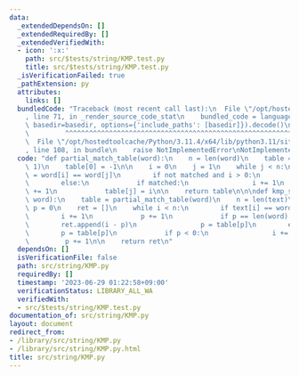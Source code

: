 ```yaml
---
data:
  _extendedDependsOn: []
  _extendedRequiredBy: []
  _extendedVerifiedWith:
  - icon: ':x:'
    path: src/$tests/string/KMP.test.py
    title: src/$tests/string/KMP.test.py
  _isVerificationFailed: true
  _pathExtension: py
  attributes:
    links: []
  bundledCode: "Traceback (most recent call last):\n  File \"/opt/hostedtoolcache/Python/3.11.4/x64/lib/python3.11/site-packages/onlinejudge_verify/documentation/build.py\"\
    , line 71, in _render_source_code_stat\n    bundled_code = language.bundle(stat.path,\
    \ basedir=basedir, options={'include_paths': [basedir]}).decode()\n          \
    \         ^^^^^^^^^^^^^^^^^^^^^^^^^^^^^^^^^^^^^^^^^^^^^^^^^^^^^^^^^^^^^^^^^^^^^^^^^^^^^^^^^\n\
    \  File \"/opt/hostedtoolcache/Python/3.11.4/x64/lib/python3.11/site-packages/onlinejudge_verify/languages/python.py\"\
    , line 108, in bundle\n    raise NotImplementedError\nNotImplementedError\n"
  code: "def partial_match_table(word):\n    n = len(word)\n    table = [0] * (n +\
    \ 1)\n    table[0] = -1\n\n    i = 0\n    j = 1\n    while j < n:\n        matched\
    \ = word[i] == word[j]\n        if not matched and i > 0:\n            i = table[i]\n\
    \        else:\n            if matched:\n                i += 1\n            j\
    \ += 1\n            table[j] = i\n\n    return table\n\n\ndef kmp_search(text,\
    \ word):\n    table = partial_match_table(word)\n    n = len(text)\n\n    i =\
    \ p = 0\n    ret = []\n    while i < n:\n        if text[i] == word[p]:\n    \
    \        i += 1\n            p += 1\n            if p == len(word):\n        \
    \        ret.append(i - p)\n                p = table[p]\n        else:\n    \
    \        p = table[p]\n            if p < 0:\n                i += 1\n       \
    \         p += 1\n\n    return ret\n"
  dependsOn: []
  isVerificationFile: false
  path: src/string/KMP.py
  requiredBy: []
  timestamp: '2023-06-29 01:22:58+09:00'
  verificationStatus: LIBRARY_ALL_WA
  verifiedWith:
  - src/$tests/string/KMP.test.py
documentation_of: src/string/KMP.py
layout: document
redirect_from:
- /library/src/string/KMP.py
- /library/src/string/KMP.py.html
title: src/string/KMP.py
---
```

